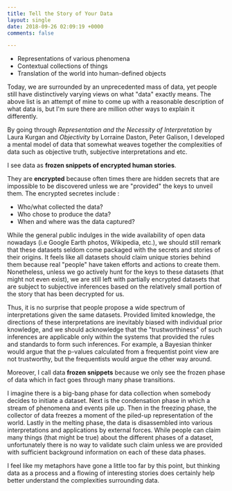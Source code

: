 ```yaml
---
title: Tell the Story of Your Data
layout: single
date: 2018-09-26 02:09:19 +0000
comments: false

---
```

* Representations of various phenomena
* Contextual collections of things
* Translation of the world into human-defined objects

Today, we are surrounded by an unprecedented mass of data, yet people still have distinctively varying views on what "data" exactly means. The above list is an attempt of mine to come up with a reasonable description of what data is, but I'm sure there are million other ways to explain it differently.

By going through _Representation and the Necessity of Interpretation_ by Laura Kurgan and _Objectivity_ by Lorraine Daston, Peter Galison, I developed a mental model of data that somewhat weaves together the complexities of data such as objective truth, subjective interpretations and etc.

I see data as **frozen snippets of encrypted human stories**.

They are **encrypted** because often times there are hidden secrets that are impossible to be discovered unless we are "provided" the keys to unveil them. The encrypted secretes include :

* Who/what collected the data?
* Who chose to produce the data?
* When and where was the data captured?

While the general public indulges in the wide availability of open data nowadays (i.e Google Earth photos, Wikipedia, etc.), we should still remark that these datasets seldom come packaged with the secrets and stories of their origins. It feels like all datasets should claim unique stories behind them because real "people" have taken efforts and actions to create them. Nonetheless, unless we go actively hunt for the keys to these datasets (that might not even exist), we are still left with partially encrypted datasets that are subject to subjective inferences based on the relatively small portion of the story that has been decrypted for us.

Thus, it is no surprise that people propose a wide spectrum of interpretations given the same datasets. Provided limited knowledge, the directions of these interpretations are inevitably biased with individual prior knowledge, and we should acknowledge that the "trustworthiness" of such inferences are applicable only within the systems that provided the rules and standards to form such inferences. For example, a Bayesian thinker would argue that the p-values calculated from a frequentist point view are not trustworthy, but the frequentists would argue the other way around.

Moreover, I call data **frozen snippets** because we only see the frozen phase of data which in fact goes through many phase transitions.

I imagine there is a big-bang phase for data collection when somebody decides to initiate a dataset. Next is the condensation phase in which a stream of phenomena and events pile up. Then in the freezing phase, the collector of data freezes a moment of the piled-up representation of the world. Lastly in the melting phase, the data is disassembled into various interpretations and applications by external forces. While people can claim many things (that might be true) about the different phases of a dataset, unfortunately there is no way to validate such claim unless we are provided with sufficient background information on each of these data phases.

I feel like my metaphors have gone a little too far by this point, but thinking data as a process and a flowing of interesting stories does certainly help better understand the complexities surrounding data.
